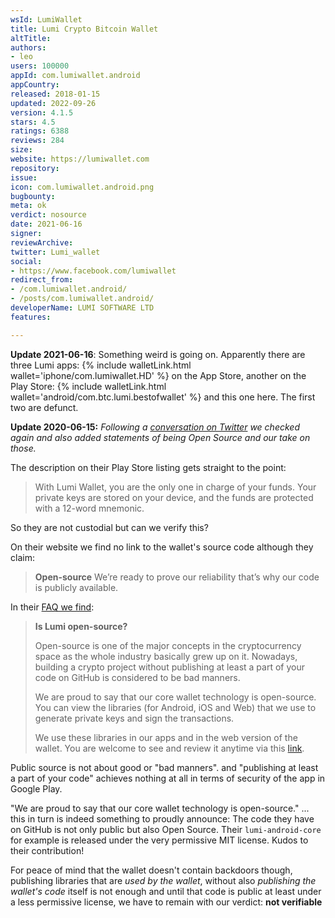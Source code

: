 ```yaml
---
wsId: LumiWallet
title: Lumi Crypto Bitcoin Wallet
altTitle: 
authors:
- leo
users: 100000
appId: com.lumiwallet.android
appCountry: 
released: 2018-01-15
updated: 2022-09-26
version: 4.1.5
stars: 4.5
ratings: 6388
reviews: 284
size: 
website: https://lumiwallet.com
repository: 
issue: 
icon: com.lumiwallet.android.png
bugbounty: 
meta: ok
verdict: nosource
date: 2021-06-16
signer: 
reviewArchive: 
twitter: Lumi_wallet
social:
- https://www.facebook.com/lumiwallet
redirect_from:
- /com.lumiwallet.android/
- /posts/com.lumiwallet.android/
developerName: LUMI SOFTWARE LTD
features: 

---
```


**Update 2021-06-16**: Something weird is going on. Apparently there are three
Lumi apps: {% include walletLink.html wallet='iphone/com.lumiwallet.HD' %} on
the App Store, another on the Play Store:
{% include walletLink.html wallet='android/com.btc.lumi.bestofwallet' %}
and this one here. The first
two are defunct. 

**Update 2020-06-15:** *Following a
[conversation on Twitter](https://twitter.com/Lumi_wallet/status/1272393956870049792)
we checked again and also added statements of being Open Source and our take on
those.*

The description on their Play Store listing gets straight to the point:

> With Lumi Wallet, you are the only one in charge of your funds. Your private
  keys are stored on your device, and the funds are protected with a 12-word
  mnemonic.

So they are not custodial but can we verify this?

On their website we find no link to the wallet's source code although they
claim:

> **Open-source** We’re ready to prove our reliability that’s why our code is
  publicly available.

In their
[FAQ we find](https://support.lumiwallet.com/support/solutions/articles/60000144083-is-lumi-open-source-):

> **Is Lumi open-source?**
> 
> Open-source is one of the major concepts in the cryptocurrency space as the
  whole industry basically grew up on it. Nowadays, building a crypto project
  without publishing at least a part of your code on GitHub is considered to be
  bad manners.
>
> We are proud to say that our core wallet technology is open-source. You can
  view the libraries (for Android, iOS and Web) that we use to generate private
  keys and sign the transactions.
>  
> We use these libraries in our apps and in the web version of the wallet. You
  are welcome to see and review it anytime via this
  [link](https://github.com/lumiwallet).

Public source is not about good or "bad manners". and "publishing at least a
part of your code" achieves nothing at all in terms of security of the app in
Google Play.

"We are proud to say that our core wallet technology is open-source." ... this
in turn is indeed something to proudly announce: The code they have on GitHub is
not only public but also Open Source. Their `lumi-android-core` for example is
released under the very permissive MIT license. Kudos to their contribution!

For peace of mind that the wallet doesn't contain backdoors though,
publishing libraries that are *used by the wallet*, without also *publishing
the wallet's code* itself is not enough and until that code is public at least
under a less permissive license, we have to remain with our verdict:
**not verifiable**
